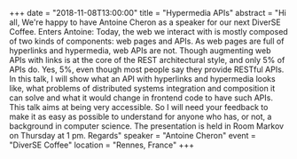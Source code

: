 +++
date = "2018-11-08T13:00:00"
title = "Hypermedia APIs"
abstract = "Hi all, We're happy to have Antoine Cheron as a speaker for our next DiverSE Coffee. Enters Antoine: Today, the web we interact with is mostly composed of two kinds of components: web pages and APIs. As web pages are full of hyperlinks and hypermedia, web APIs are not. Though augmenting web APIs with links is at the core of the REST architectural style, and only 5% of APIs do. Yes, 5%, even though most people say they provide RESTful APIs. In this talk, I will show what an API with hyperlinks and hypermedia looks like, what problems of distributed systems integration and composition it can solve and what it would change in frontend code to have such APIs. This talk aims at being very accessible. So I will need your feedback to make it as easy as possible to understand for anyone who has, or not, a background in computer science. The presentation is held in Room Markov on Thursday at 1 pm. Regards"
speaker = "Antoine Cheron"
event = "DiverSE Coffee"
location = "Rennes, France"
+++